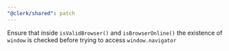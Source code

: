 ```yaml
---
"@clerk/shared": patch
---
```


Ensure that inside `isValidBrowser()` and `isBrowserOnline()` the existence of `window` is checked before trying to access `window.navigator`
